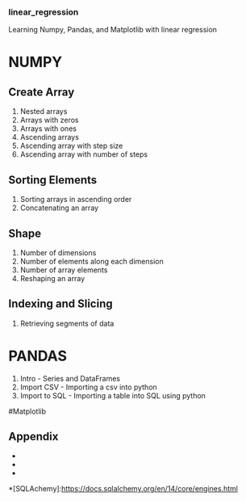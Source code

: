 ### linear_regression
 Learning Numpy, Pandas, and Matplotlib with linear regression

# NUMPY

## Create Array 
1. Nested arrays
2. Arrays with zeros
3. Arrays with ones
4. Ascending arrays
5. Ascending array with step size 
6. Ascending array with number of steps


## Sorting Elements
1. Sorting arrays in ascending order
2. Concatenating an array


## Shape
1. Number of dimensions
2. Number of elements along each dimension
3. Number of array elements
4. Reshaping an array


## Indexing and Slicing
1. Retrieving segments of data


# PANDAS
1. Intro - Series and DataFrames
2. Import CSV - Importing a csv into python
3. Import to SQL - Importing a table into SQL using python 

#Matplotlib


## Appendix

* [NumPy User Guide]: https://numpy.org/doc/stable/user/whatisnumpy.html

* [Pandas User Guides]: https://www.w3schools.com/python/pandas/pandas_dataframes.asp

* [Markdown Cheat Sheet]: https://www.markdownguide.org/cheat-sheet/

*[SQLAchemy]:https://docs.sqlalchemy.org/en/14/core/engines.html